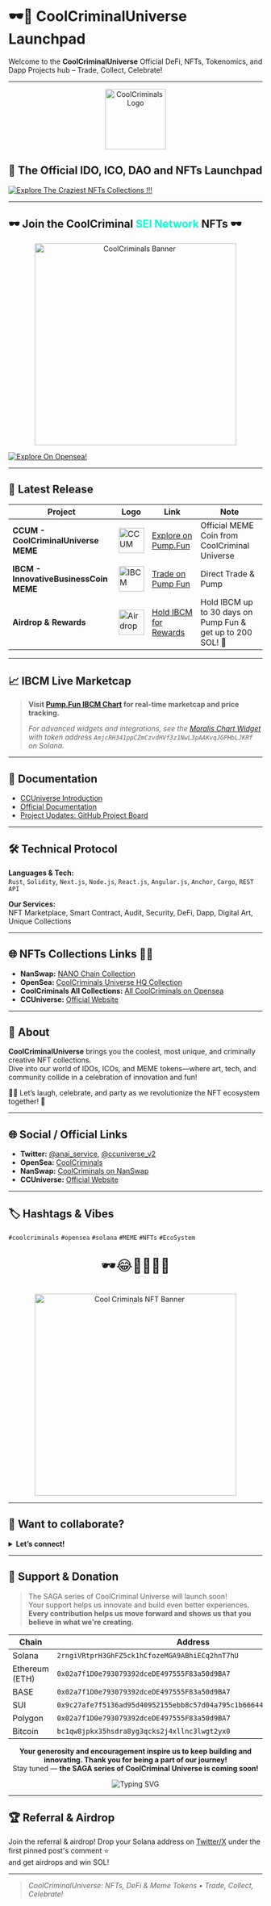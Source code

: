 # 🕶️🎉 CoolCriminalUniverse Launchpad

Welcome to the **CoolCriminalUniverse** Official DeFi, NFTs, Tokenomics, and Dapp Projects hub – Trade, Collect, Celebrate!

---

<p align="center">
  <img src="[https://i.ibb.co/G4C8Bc0W/CCUM.png](https://i.ibb.co/zHGZP7bd/CCUC-spl-logo.png)" alt="CoolCriminals Logo" width="120" />
</p>

## 🏁 The Official IDO, ICO, DAO and NFTs Launchpad

[![Explore The Craziest NFTs Collections !!!](https://img.shields.io/badge/Explore%20NFTs-Opensea-blueviolet?style=for-the-badge&logo=opensea)](https://opensea.io/CoolCriminals)

---

## 🕶️ Join the CoolCriminal <span style="color:#00ffd0;">SEI Network</span> NFTs 🕶️

<p align="center">
  <img src="https://i.ibb.co/6cRGLYBJ/CCUhq010.png" alt="CoolCriminals Banner" width="400"/>
</p>

[![Explore On Opensea!](https://img.shields.io/badge/Explore%20on-Opensea-blue?style=for-the-badge&logo=opensea)](https://opensea.io/CoolCriminals)

---

## 🎉 Latest Release

<div align="center">

| Project | Logo | Link | Note |
|---|---|---|---|
| **CCUM - CoolCriminalUniverse MEME** | <img src="https://i.ibb.co/G4C8Bc0W/CCUM.png" alt="CCUM" width="50"/> | [Explore on Pump.Fun](https://pump.fun/coin/BSci6qLkhSWTqw29dwnEQAzLfZWuTdoR6pTBjty4pump) | Official MEME Coin from CoolCriminal Universe |
| **IBCM - InnovativeBusinessCoin MEME** | <img src="https://i.ibb.co/j9KNXPTx/IBCM.png" alt="IBCM" width="50"/> | [Trade on Pump Fun](https://pump.fun/coin/AmjcRH341ppCZmCzvdHVf3z1NwL3pAAKvqJGPHbLJKRf) | Direct Trade & Pump |
| **Airdrop & Rewards** | <img src="https://i.ibb.co/sJR49PPX/Bull.png" alt="Airdrop" width="50"/> | [Hold IBCM for Rewards](https://pump.fun/coin/AmjcRH341ppCZmCzvdHVf3z1NwL3pAAKvqJGPHbLJKRf) | Hold IBCM up to 30 days on Pump Fun & get up to 200 SOL! 🎉 |

</div>

---

## 📈 IBCM Live Marketcap

> **Visit [Pump.Fun IBCM Chart](https://pump.fun/coin/AmjcRH341ppCZmCzvdHVf3z1NwL3pAAKvqJGPHbLJKRf) for real-time marketcap and price tracking.**
>
> _For advanced widgets and integrations, see the [Moralis Chart Widget](https://moralis.com/static/embed/chart.js) with token address `AmjcRH341ppCZmCzvdHVf3z1NwL3pAAKvqJGPHbLJKRf` on Solana._

---

## 🏢 Documentation

- [CCUniverse Introduction](https://coolcriminal-universe.gitbook.io/ccuniverse/)
- [Official Documentation](https://coolcriminal-universe.gitbook.io/ccuniverse/)
- [Project Updates: GitHub Project Board](https://github.com/users/ccuniverse2/projects/1)

---

## 🛠️ Technical Protocol

**Languages & Tech:**  
`Rust`, `Solidity`, `Next.js`, `Node.js`, `React.js`, `Angular.js`, `Anchor`, `Cargo`, `REST API`

**Our Services:**  
NFT Marketplace, Smart Contract, Audit, Security, DeFi, Dapp, Digital Art, Unique Collections

---

## 🌐 NFTs Collections Links 💃🕺

- **NanSwap:** [NANO Chain Collection](https://nanswap.com/art/collection/boH7EbKiM96?accessURL=boH7EbKiM96&minPrice=&maxPrice=)
- **OpenSea:** [CoolCriminals Universe HQ Collection](https://opensea.io/collection/coolcriminals-universe-headquarter)
- **CoolCriminals All Collections:** [All CoolCriminals on Opensea](https://opensea.io/0x0733255e68b25502f0866cd9785d892fbc20e75a)
- **CCUniverse:** [Official Website](https://www.coolcriminal.space/)

---

## 🤩 About

**CoolCriminalUniverse** brings you the coolest, most unique, and criminally creative NFT collections.  
Dive into our world of IDOs, ICOs, and MEME tokens—where art, tech, and community collide in a celebration of innovation and fun!

💃🕺 Let’s laugh, celebrate, and party as we revolutionize the NFT ecosystem together! 🎉

---

## 🌐 Social / Official Links

- **Twitter:** [@anai_service](https://x.com/anai_service), [@ccuniverse_v2](https://x.com/ccuniverse_v2)
- **OpenSea:** [CoolCriminals](https://opensea.io/CoolCriminals)
- **NanSwap:** [CoolCriminals on NanSwap](https://nanswap.com/art/collection/boH7EbKiM96?status=listed&sort=askLowToHigh&accessURL=boH7EbKiM96&minPrice=&maxPrice=)
- **CCUniverse:** [Official Website](https://www.coolcriminal.space/)

---

## 🏷️ Hashtags & Vibes

`#coolcriminals` `#opensea` `#solana` `#MEME` `#NFTs` `#EcoSystem`

<p align="center" style="font-size:2em">
🕶️😂🎉💃🕺🎨
</p>

<p align="center">
  <img src="https://i.ibb.co/yc9DbXN1/CCU-HQ-003.png" alt="Cool Criminals NFT Banner" width="400"/>
</p>

---

## 🤝 Want to collaborate?

<details>
  <summary><b>Let’s connect!</b></summary>
  <p>DM on Twitter or explore the links above to join the party! 🥳</p>
</details>

---

## 💛 Support & Donation

> The SAGA series of CoolCriminal Universe will launch soon!  
> Your support helps us innovate and build even better experiences.  
> **Every contribution helps us move forward and shows us that you believe in what we're creating.**

| Chain     | Address |
|-----------|---------|
| Solana    | `2rngiVRtprH3GhFZ5ck1hCfozeMGA9ABhiECq2hnT7hU` |
| Ethereum (ETH) | `0x02a7f1D0e793079392dceDE497555F83a50d9BA7` |
| BASE      | `0x02a7f1D0e793079392dceDE497555F83a50d9BA7` |
| SUI       | `0x9c27afe7f5136ad95d40952155ebb8c57d04a795c1b66644d2f29d41697d6990` |
| Polygon   | `0x02a7f1D0e793079392dceDE497555F83a50d9BA7` |
| Bitcoin   | `bc1qw8jpkx35hsdra8yg3qcks2j4xllnc3lwgt2yx0` |

<p align="center"><b>Your generosity and encouragement inspire us to keep building and innovating. Thank you for being a part of our journey!</b><br>
Stay tuned — <b>the SAGA series of CoolCriminal Universe is coming soon!</b></p>

<p align="center">
  <img src="https://readme-typing-svg.demolab.com?font=Fira+Code&weight=600&size=30&pause=1000&color=F7931A&center=true&width=700&lines=Stay+Cool+%F0%9F%95%B6%EF%B8%8F;Keep+Collecting+%F0%9F%8E%89;Party+with+the+Coolest+NFTs!+%F0%9F%8E%B6" alt="Typing SVG" />
</p>

---

## 🏆 Referral & Airdrop

Join the referral & airdrop! Drop your Solana address on [Twitter/X](https://x.com/ccuniverse_v2) under the first pinned post's comment ⭐  
and get airdrops and win SOL!

---

> _CoolCriminalUniverse: NFTs, DeFi & Meme Tokens • Trade, Collect, Celebrate!_
